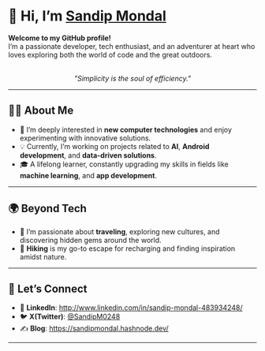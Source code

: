 # 👋 Hi, I’m [Sandip Mondal](https://sandipmondal.bio.link)

**Welcome to my GitHub profile!**  
I’m a passionate developer, tech enthusiast, and an adventurer at heart who loves exploring both the world of code and the great outdoors.
<br>
<br>
<p align="center">
  <i>"Simplicity is the soul of efficiency."</i>
</p>

---

## 🧑‍💻 About Me  

- 🌟 I’m deeply interested in **new computer technologies** and enjoy experimenting with innovative solutions.  
- 💡 Currently, I’m working on projects related to **AI**, **Android development**, and **data-driven solutions**.  
- 🎓 A lifelong learner, constantly upgrading my skills in fields like **machine learning**, and **app development**.  

---

## 🌍 Beyond Tech  

- 🌴 I’m passionate about **traveling**, exploring new cultures, and discovering hidden gems around the world.  
- 🥾 **Hiking** is my go-to escape for recharging and finding inspiration amidst nature.  

---

## 🔗 Let’s Connect  

- 💼 **LinkedIn**: http://www.linkedin.com/in/sandip-mondal-483934248/
- 🐦 **X(Twitter)**: [@SandipM0248](https://twitter.com/SandipM0248)  
- ✍️ **Blog**: https://sandipmondal.hashnode.dev/

---


